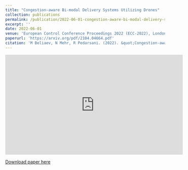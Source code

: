 ```yaml
---
title: "Congestion-aware Bi-modal Delivery Systems Utilizing Drones"
collection: publications
permalink: /publication/2022-06-01-congestion-aware-bi-modal-delivery-systems-utilizing-drones
excerpt: ''
date: 2022-06-01
venue: 'European Control Conference Proceedings 2022 (ECC-2022), London, U.K. July. 2022'
paperurl: 'https://arxiv.org/pdf/2104.04664.pdf'
citation: 'M Beliaev, N Mehr, R Pedarsani. (2022). &quot;Congestion-aware Bi-modal Delivery Systems Utilizing Drones.&quot; <i>European Control Conference Proceedings 2022 (ECC-2022), London, U.K. July. 2022</i>. doi: arXiv:2104.04664.'
---
```


<iframe width="560" height="315" src="https://www.youtube.com/embed/6WgrFEOxql0" title="YouTube video player" frameborder="0" allow="accelerometer; autoplay; clipboard-write; encrypted-media; gyroscope; picture-in-picture" allowfullscreen></iframe>

[Download paper here](https://arxiv.org/pdf/2104.04664.pdf)


